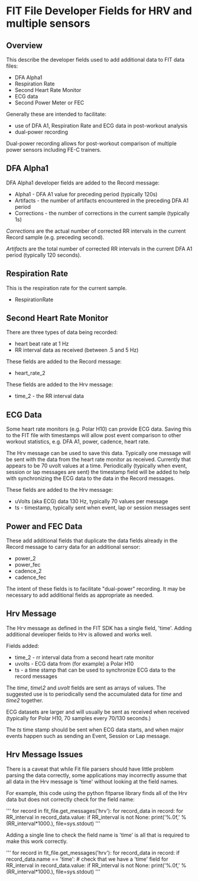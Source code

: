 # FIT File Developer Fields for HRV and multiple sensors
## Overview

This describe the developer fields used to add additional data to FIT data files:

- DFA Alpha1
- Respiration Rate
- Second Heart Rate Monitor
- ECG data
- Second Power Meter or FEC

Generally these are intended to facilitate:

- use of DFA A1, Respiration Rate and ECG data in post-workout analysis
- dual-power recording

Dual-power recording allows for post-workout comparison of multiple power sensors
including FE-C trainers.


## DFA Alpha1

DFA Alpha1 developer fields are added to the Record message:

- Alpha1 - DFA A1 value for preceding period (typically 120s)
- Artifacts - the number of artifacts encountered in the preceding DFA A1 period
- Corrections - the number of corrections in the current sample (typically 1s)

*Corrections* are the actual number of corrected RR intervals in the current Record sample (e.g. preceding second).

*Artifacts* are the total number of corrected RR intervals in the current DFA A1 period (typically 120 seconds).


## Respiration Rate

This is the respiration rate for the current sample.

- RespirationRate


## Second Heart Rate Monitor

There are three types of data being recorded:

- heart beat rate at 1 Hz
- RR interval data as received (between .5 and 5 Hz)

These fields are added to the Record message:

- heart\_rate\_2

These fields are added to the Hrv message:

- time\_2 - the RR interval data 


## ECG Data 

Some heart rate monitors (e.g. Polar H10) can provide ECG data. Saving this to the FIT
file with timestamps will allow post event comparison to other workout statistics, 
e.g. DFA A1, power, cadence, heart rate.

The Hrv message can be used to save this data. Typically one message will be sent with the
data from the heart rate monitor as received. Currently that appears to be 70 uvolt values
at a time. Periodically (typically when event, session or lap messages are sent) the timestamp
field will be added to help with synchronizing the ECG data to the data in the Record messages.

These fields are added to the Hrv message:

- uVolts (aka ECG) data 130 Hz, typically 70 values per message
- ts - timestamp, typically sent when event, lap or session messages sent

## Power and FEC Data

These add additional fields that duplicate the data fields already in the Record message
to carry data for an additional sensor:

- power\_2
- power\_fec
- cadence\_2
- cadence\_fec

The intent of these fields is to facilitate "dual-power" recording. It may be necessary
to add additional fields as appropriate as needed. 


## Hrv Message 

The Hrv message as defined in the FIT SDK has a single field, 'time'. Adding additional developer fields to
Hrv is allowed and works well. 

Fields added:

- time\_2 - rr interval data from a second heart rate monitor
- uvolts - ECG data from (for example) a Polar H10
- ts - a time stamp that can be used to synchronize ECG data to the record messages

The *time*, *time\2* and *uvolt* fields are sent as arrays of values. The suggested use is to periodically
send the accumulated data for *time* and *time2* together. 

ECG datasets are larger and will usually be
sent as received when received (typically for Polar H10, 70 samples every 70/130 seconds.) 

The *ts* time stamp should be sent when ECG data starts, and when major events happen such
as sending an Event, Session or Lap message.

## Hrv Message Issues
There is a caveat that while Fit file parsers should have little problem parsing the data correctly,
some applications may incorrectly assume that all data in the Hrv message is 'time' without
looking at the field names.

For example, this code using the python fitparse library finds all of the Hrv data but 
does not correctly check for the field name:

'''
for record in fit\_file.get\_messages('hrv'):
    for record\_data in record:
        for RR\_interval in record\_data.value:
            if RR\_interval is not None:
                print('%.0f,' % (RR\_interval*1000.), file=sys.stdout)
'''

Adding a single line to check the field name is 'time' is all that is required to 
make this work correctly.

'''
for record in fit\_file.get\_messages('hrv'):
    for record\_data in record:
        if record\_data.name == 'time': # check that we have a 'time' field 
            for RR\_interval in record\_data.value:
                if RR\_interval is not None:
                    print('%.0f,' % (RR\_interval*1000.), file=sys.stdout)
'''


